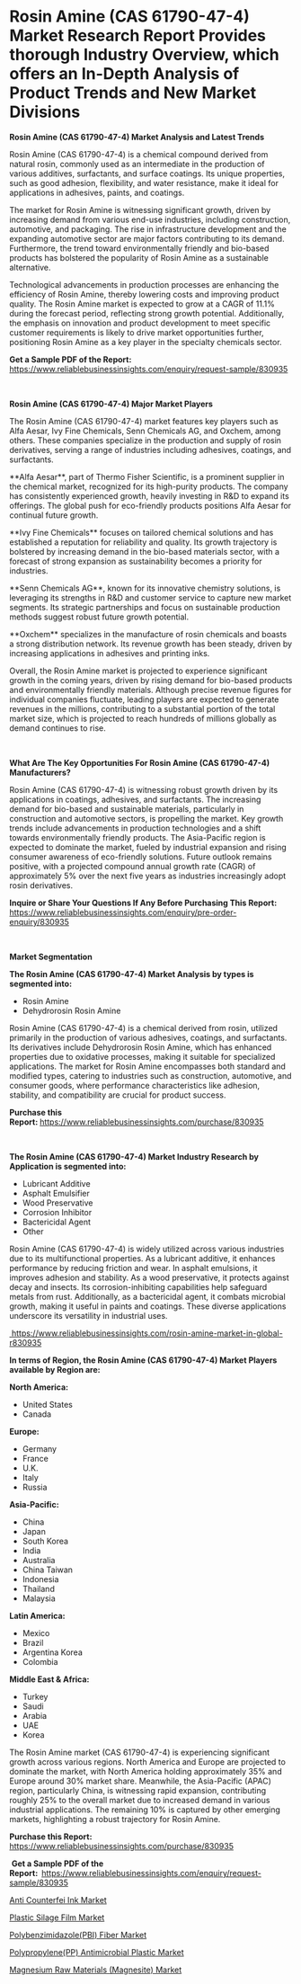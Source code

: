 <p><h1>Rosin Amine (CAS 61790-47-4) Market Research Report Provides thorough Industry Overview, which offers an In-Depth Analysis of Product Trends and New Market Divisions</h1></p><p><strong>Rosin Amine (CAS 61790-47-4) Market Analysis and Latest Trends</strong></p>
<p><p>Rosin Amine (CAS 61790-47-4) is a chemical compound derived from natural rosin, commonly used as an intermediate in the production of various additives, surfactants, and surface coatings. Its unique properties, such as good adhesion, flexibility, and water resistance, make it ideal for applications in adhesives, paints, and coatings.</p><p>The market for Rosin Amine is witnessing significant growth, driven by increasing demand from various end-use industries, including construction, automotive, and packaging. The rise in infrastructure development and the expanding automotive sector are major factors contributing to its demand. Furthermore, the trend toward environmentally friendly and bio-based products has bolstered the popularity of Rosin Amine as a sustainable alternative.</p><p>Technological advancements in production processes are enhancing the efficiency of Rosin Amine, thereby lowering costs and improving product quality. The Rosin Amine market is expected to grow at a CAGR of 11.1% during the forecast period, reflecting strong growth potential. Additionally, the emphasis on innovation and product development to meet specific customer requirements is likely to drive market opportunities further, positioning Rosin Amine as a key player in the specialty chemicals sector.</p></p>
<p><strong>Get a Sample PDF of the Report:&nbsp;</strong> <a href="https://www.reliablebusinessinsights.com/enquiry/request-sample/830935?utm_campaign=101&utm_medium=2&utm_source=Github&utm_content=ia&utm_term=03042025&utm_id=rosin-amine-cas-61790-47-4">https://www.reliablebusinessinsights.com/enquiry/request-sample/830935</a></p>
<p>&nbsp;</p>
<p><strong>Rosin Amine (CAS 61790-47-4) Major Market Players</strong></p>
<p><p>The Rosin Amine (CAS 61790-47-4) market features key players such as Alfa Aesar, Ivy Fine Chemicals, Senn Chemicals AG, and Oxchem, among others. These companies specialize in the production and supply of rosin derivatives, serving a range of industries including adhesives, coatings, and surfactants.</p><p>**Alfa Aesar**, part of Thermo Fisher Scientific, is a prominent supplier in the chemical market, recognized for its high-purity products. The company has consistently experienced growth, heavily investing in R&D to expand its offerings. The global push for eco-friendly products positions Alfa Aesar for continual future growth.</p><p>**Ivy Fine Chemicals** focuses on tailored chemical solutions and has established a reputation for reliability and quality. Its growth trajectory is bolstered by increasing demand in the bio-based materials sector, with a forecast of strong expansion as sustainability becomes a priority for industries.</p><p>**Senn Chemicals AG**, known for its innovative chemistry solutions, is leveraging its strengths in R&D and customer service to capture new market segments. Its strategic partnerships and focus on sustainable production methods suggest robust future growth potential.</p><p>**Oxchem** specializes in the manufacture of rosin chemicals and boasts a strong distribution network. Its revenue growth has been steady, driven by increasing applications in adhesives and printing inks.</p><p>Overall, the Rosin Amine market is projected to experience significant growth in the coming years, driven by rising demand for bio-based products and environmentally friendly materials. Although precise revenue figures for individual companies fluctuate, leading players are expected to generate revenues in the millions, contributing to a substantial portion of the total market size, which is projected to reach hundreds of millions globally as demand continues to rise.</p></p>
<p>&nbsp;</p>
<p><strong>What Are The Key Opportunities For Rosin Amine (CAS 61790-47-4) Manufacturers?</strong></p>
<p><p>Rosin Amine (CAS 61790-47-4) is witnessing robust growth driven by its applications in coatings, adhesives, and surfactants. The increasing demand for bio-based and sustainable materials, particularly in construction and automotive sectors, is propelling the market. Key growth trends include advancements in production technologies and a shift towards environmentally friendly products. The Asia-Pacific region is expected to dominate the market, fueled by industrial expansion and rising consumer awareness of eco-friendly solutions. Future outlook remains positive, with a projected compound annual growth rate (CAGR) of approximately 5% over the next five years as industries increasingly adopt rosin derivatives.</p></p>
<p><strong>Inquire or Share Your Questions If Any Before Purchasing This Report:</strong> <a href="https://www.reliablebusinessinsights.com/enquiry/pre-order-enquiry/830935?utm_campaign=101&utm_medium=2&utm_source=Github&utm_content=ia&utm_term=03042025&utm_id=rosin-amine-cas-61790-47-4">https://www.reliablebusinessinsights.com/enquiry/pre-order-enquiry/830935</a></p>
<p>&nbsp;</p>
<p><strong>Market Segmentation</strong></p>
<p><strong>The Rosin Amine (CAS 61790-47-4) Market Analysis by types is segmented into:</strong></p>
<p><ul><li>Rosin Amine</li><li>Dehydrorosin Rosin Amine</li></ul></p>
<p><p>Rosin Amine (CAS 61790-47-4) is a chemical derived from rosin, utilized primarily in the production of various adhesives, coatings, and surfactants. Its derivatives include Dehydrorosin Rosin Amine, which has enhanced properties due to oxidative processes, making it suitable for specialized applications. The market for Rosin Amine encompasses both standard and modified types, catering to industries such as construction, automotive, and consumer goods, where performance characteristics like adhesion, stability, and compatibility are crucial for product success.</p></p>
<p><strong>Purchase this Report:&nbsp;</strong><a href="https://www.reliablebusinessinsights.com/purchase/830935?utm_campaign=101&utm_medium=2&utm_source=Github&utm_content=ia&utm_term=03042025&utm_id=rosin-amine-cas-61790-47-4">https://www.reliablebusinessinsights.com/purchase/830935</a></p>
<p>&nbsp;</p>
<p><strong>The Rosin Amine (CAS 61790-47-4) Market Industry Research by Application is segmented into:</strong></p>
<p><ul><li>Lubricant Additive</li><li>Asphalt Emulsifier</li><li>Wood Preservative</li><li>Corrosion Inhibitor</li><li>Bactericidal Agent</li><li>Other</li></ul></p>
<p><p>Rosin Amine (CAS 61790-47-4) is widely utilized across various industries due to its multifunctional properties. As a lubricant additive, it enhances performance by reducing friction and wear. In asphalt emulsions, it improves adhesion and stability. As a wood preservative, it protects against decay and insects. Its corrosion-inhibiting capabilities help safeguard metals from rust. Additionally, as a bactericidal agent, it combats microbial growth, making it useful in paints and coatings. These diverse applications underscore its versatility in industrial uses.</p></p>
<p><a href="https://www.reliablebusinessinsights.com/rosin-amine-market-in-global-r830935?utm_campaign=101&utm_medium=2&utm_source=Github&utm_content=ia&utm_term=03042025&utm_id=rosin-amine-cas-61790-47-4">&nbsp;https://www.reliablebusinessinsights.com/rosin-amine-market-in-global-r830935</a></p>
<p><strong>In terms of Region, the Rosin Amine (CAS 61790-47-4) Market Players available by Region are:</strong></p>
<p>
    <p> <strong> North America: </strong>
        <ul>
            <li>United States</li>
            <li>Canada</li>
        </ul>
        </p> 
    <p> <strong> Europe: </strong>
        <ul>
            <li>Germany</li>
            <li>France</li>
            <li>U.K.</li>
            <li>Italy</li>
            <li>Russia</li>
        </ul>
        </p> 
    <p> <strong> Asia-Pacific: </strong>
        <ul>
            <li>China</li>
            <li>Japan</li>
            <li>South Korea</li>
            <li>India</li>
            <li>Australia</li>
            <li>China Taiwan</li>
            <li>Indonesia</li>
            <li>Thailand</li>
            <li>Malaysia</li>
        </ul>
        </p> 
    <p> <strong> Latin America: </strong>
        <ul>
            <li>Mexico</li>
            <li>Brazil</li>
            <li>Argentina Korea</li>
            <li>Colombia</li>
        </ul>
        </p> 
    <p> <strong> Middle East & Africa: </strong>
        <ul>
            <li>Turkey</li>
            <li>Saudi</li>
            <li>Arabia</li>
            <li>UAE</li>
            <li>Korea</li>
        </ul>
    </p>
    </p>
<p><p>The Rosin Amine market (CAS 61790-47-4) is experiencing significant growth across various regions. North America and Europe are projected to dominate the market, with North America holding approximately 35% and Europe around 30% market share. Meanwhile, the Asia-Pacific (APAC) region, particularly China, is witnessing rapid expansion, contributing roughly 25% to the overall market due to increased demand in various industrial applications. The remaining 10% is captured by other emerging markets, highlighting a robust trajectory for Rosin Amine.</p></p>
<p><strong>Purchase this Report: </strong><a href="https://www.reliablebusinessinsights.com/purchase/830935?utm_campaign=101&utm_medium=2&utm_source=Github&utm_content=ia&utm_term=03042025&utm_id=rosin-amine-cas-61790-47-4">https://www.reliablebusinessinsights.com/purchase/830935</a></p>
<p>&nbsp;<strong>Get a Sample PDF of the Report:&nbsp;&nbsp;</strong><a href="https://www.reliablebusinessinsights.com/enquiry/request-sample/830935?utm_campaign=101&utm_medium=2&utm_source=Github&utm_content=ia&utm_term=03042025&utm_id=rosin-amine-cas-61790-47-4">https://www.reliablebusinessinsights.com/enquiry/request-sample/830935</a></p>
<p><strong></strong></p>
<p><p><a href="https://github.com/bocksovers0r/Market-Research-Report-List-1/blob/main/anti-counterfei-ink-market.md?utm_campaign=101&utm_medium=2&utm_source=Github&utm_content=ia&utm_term=03042025&utm_id=rosin-amine-cas-61790-47-4">Anti Counterfei Ink Market</a></p><p><a href="https://github.com/saimntamiki/Market-Research-Report-List-1/blob/main/plastic-silage-film-market.md?utm_campaign=101&utm_medium=2&utm_source=Github&utm_content=ia&utm_term=03042025&utm_id=rosin-amine-cas-61790-47-4">Plastic Silage Film Market</a></p><p><a href="https://github.com/skoppmerlib9/Market-Research-Report-List-1/blob/main/polybenzimidazolepbi-fiber-market.md?utm_campaign=101&utm_medium=2&utm_source=Github&utm_content=ia&utm_term=03042025&utm_id=rosin-amine-cas-61790-47-4">Polybenzimidazole(PBI) Fiber Market</a></p><p><a href="https://github.com/messonmengen75/Market-Research-Report-List-1/blob/main/polypropylenepp-antimicrobial-plastic-market.md?utm_campaign=101&utm_medium=2&utm_source=Github&utm_content=ia&utm_term=03042025&utm_id=rosin-amine-cas-61790-47-4">Polypropylene(PP) Antimicrobial Plastic Market</a></p><p><a href="https://github.com/gambokaiohjr/Market-Research-Report-List-1/blob/main/magnesium-raw-materials-magnesite-market.md?utm_campaign=101&utm_medium=2&utm_source=Github&utm_content=ia&utm_term=03042025&utm_id=rosin-amine-cas-61790-47-4">Magnesium Raw Materials (Magnesite) Market</a></p></p>
